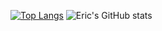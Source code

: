 [![Top Langs](https://github-readme-stats.vercel.app/api/top-langs/?username=Eric-Knapp&layout=compact&theme=dracula&langs_count=6)](https://github.com/Eric-Knapp/github-readme-stats) ![Eric's GitHub stats](https://github-readme-stats.vercel.app/api?username=Eric-Knapp&show_icons=true&theme=dracula&layout=compact&hide=issues)
